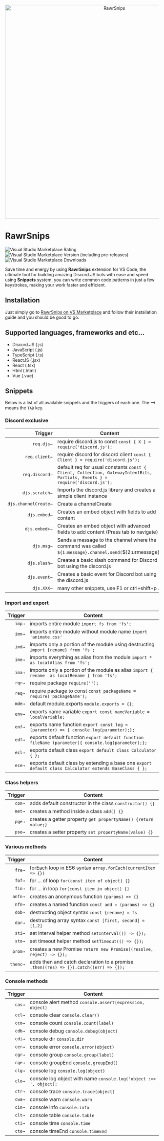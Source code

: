 <p align="center">
<img src="https://i.imgur.com/jFFlpQ9.png" alt="RawrSnips" width="700"/>
</p>

# RawrSnips

![Visual Studio Marketplace Rating](https://img.shields.io/visual-studio-marketplace/stars/Iconical.rawrsnips?color=a60000)
![Visual Studio Marketplace Version (including pre-releases)](https://img.shields.io/visual-studio-marketplace/v/Iconical.rawrsnips)
![Visual Studio Marketplace Downloads](https://img.shields.io/visual-studio-marketplace/d/Iconical.rawrsnips)

Save time and energy by using **RawrSnips** extension for VS Code, the ultimate tool for building amazing Discord.JS bots with ease and speed using **Snippets** system, you can write common code patterns in just a few keystrokes, making your work faster and efficient.

## Installation

Just simply go to [RawrSnips on VS Marketplace](https://marketplace.visualstudio.com/items?itemName=Iconical.rawrsnips?style=for-the-badge) and follow their installation guide and you should be good to go.

## Supported languages, frameworks and etc...
* Discord.JS (.js)
* JavaScript (.js)
* TypeScript (.ts)
* ReactJS (.jsx)
* React (.tsx)
* Html (.html)
* Vue (.vue)

## Snippets

Below is a list of all available snippets and the triggers of each one. The **⇥** means the `TAB` key.

### Discord exclusive
| Trigger  | Content |
| -------: | ------- |
| `req.djs→`   | require discord.js to const `const { X } = require('discord.js');`|
| `req.client→`   | require discord for discord client `const { Client } = require('discord.js');`|
| `req.discord→`   | default req for usual constants `const { Client, Collection, GatewayIntentBits, Partials, Events } = require('discord.js');`|
| `djs.scratch→`   | Imports the discord.js library and creates a simple client instance |
| `djs.channelCreate→`   | Create a channelCreate |
| `djs.embed→`   | Creates an embed object with fields to add content |
| `djs.embed+→`   | Creates an embed object with advanced fields to add content (Press tab to navigate) |
| `djs.msg→`   | Sends a message to the channel where the command was called `${1:message}.channel.send(`${2:urmessage}`)` |
| `djs.slash→`   | Creates a basic slash command for Discord bot using the discord.js |
| `djs.event→`   | Creates a basic event for Discord bot using the discord.js |
| `djs.XXX→`   | many other snippets, use F1 or ctrl+shift+p ... |

### Import and export
| Trigger  | Content |
| -------: | ------- |
| `imp→`   | imports entire module `import fs from 'fs';`|
| `imn→`   | imports entire module without module name `import 'animate.css'` |
| `imd→`   | imports only a portion of the module using destructing  `import {rename} from 'fs';` |
| `ime→`   | imports everything as alias from the module `import * as localAlias from 'fs';` |
| `ima→`   | imports only a portion of the module as alias `import { rename  as localRename } from 'fs';` |
| `rqr→`   | require package `require('');`|
| `req→`   | require package to const `const packageName = require('packageName');`|
| `mde→`   | default module.exports `module.exports = {};`|
| `env→`   | exports name variable `export const nameVariable = localVariable;` |
| `enf→`   | exports name function `export const log = (parameter) => { console.log(parameter);};` |
| `edf→`   | exports default function `export default function fileName (parameter){ console.log(parameter);};` |
| `ecl→`   | exports default class `export default class Calculator { };` |
| `ece→`   | exports default class by extending a base one `export default class Calculator extends BaseClass { };` |

### Class helpers
| Trigger  | Content |
| -------: | ------- |
| `con→`   | adds default constructor in the class `constructor() {}`|
| `met→`   | creates a method inside a class `add() {}` |
| `pge→`   | creates a getter property `get propertyName() {return value;}` |
| `pse→`   | creates a setter property `set propertyName(value) {}` |

### Various methods
| Trigger  | Content |
| -------: | ------- |
| `fre→`   | forEach loop in ES6 syntax `array.forEach(currentItem => {})`|
| `fof→`   | for ... of loop `for(const item of object) {}` |
| `fin→`   | for ... in loop `for(const item in object) {}` |
| `anfn→`  | creates an anonymous function `(params) => {}` |
| `nfn→`   | creates a named function `const add = (params) => {}` |
| `dob→`   | destructing object syntax `const {rename} = fs` |
| `dar→`   | destructing array syntax `const [first, second] = [1,2]` |
| `sti→`   | set interval helper method `setInterval(() => {});` |
| `sto→`   | set timeout helper method `setTimeout(() => {});` |
| `prom→`  | creates a new Promise `return new Promise((resolve, reject) => {});`|
| `thenc→` | adds then and catch declaration to a promise `.then((res) => {}).catch((err) => {});`|

### Console methods
| Trigger  | Content |
| -------: | ------- |
| `cas→`   | console alert method `console.assert(expression, object)`|
| `ccl→`   | console clear `console.clear()` |
| `cco→`   | console count `console.count(label)` |
| `cdb→`   | console debug `console.debug(object)` |
| `cdi→`   | console dir `console.dir` |
| `cer→`   | console error `console.error(object)` |
| `cgr→`   | console group `console.group(label)` |
| `cge→`   | console groupEnd `console.groupEnd()` |
| `clg→`   | console log `console.log(object)` |
| `clo→`   | console log object with name `console.log('object :>> ', object);` |
| `ctr→`   | console trace `console.trace(object)` |
| `cwa→`   | console warn `console.warn` |
| `cin→`   | console info `console.info` |
| `clt→`   | console table `console.table` |
| `cti→`   | console time `console.time` |
| `cte→`   | console timeEnd `console.timeEnd` |
